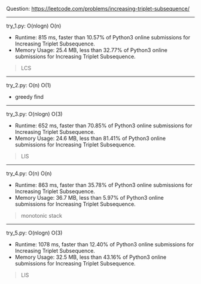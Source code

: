 Question: https://leetcode.com/problems/increasing-triplet-subsequence/

---

try_1.py: O(nlogn) O(n)

* Runtime: 815 ms, faster than 10.57% of Python3 online submissions for Increasing Triplet Subsequence.
* Memory Usage: 25.4 MB, less than 32.77% of Python3 online submissions for Increasing Triplet Subsequence.

> LCS

---

try_2.py: O(n) O(1)

* greedy find

---

try_3.py: O(nlogn) O(3)

* Runtime: 652 ms, faster than 70.85% of Python3 online submissions for Increasing Triplet Subsequence.
* Memory Usage: 24.6 MB, less than 81.41% of Python3 online submissions for Increasing Triplet Subsequence.

> LIS

---

try_4.py: O(n) O(n)

* Runtime: 863 ms, faster than 35.78% of Python3 online submissions for Increasing Triplet Subsequence.
* Memory Usage: 36.7 MB, less than 5.97% of Python3 online submissions for Increasing Triplet Subsequence.

> monotonic stack

---

try_5.py: O(nlogn) O(3)

* Runtime: 1078 ms, faster than 12.40% of Python3 online submissions for Increasing Triplet Subsequence.
* Memory Usage: 32.5 MB, less than 43.16% of Python3 online submissions for Increasing Triplet Subsequence.

> LIS
